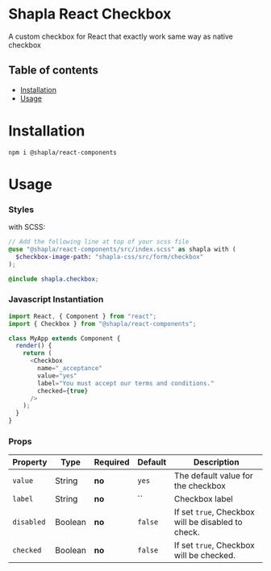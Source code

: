 # Shapla React Checkbox

A custom checkbox for React that exactly work same way as native checkbox

## Table of contents

- [Installation](#installation)
- [Usage](#usage)

# Installation

```
npm i @shapla/react-components
```

# Usage

### Styles

with SCSS:

```scss
// Add the following line at top of your scss file
@use "@shapla/react-components/src/index.scss" as shapla with (
  $checkbox-image-path: "shapla-css/src/form/checkbox"
);

@include shapla.checkbox;
```

### Javascript Instantiation

```js
import React, { Component } from "react";
import { Checkbox } from "@shapla/react-components";

class MyApp extends Component {
  render() {
    return (
      <Checkbox
        name="_acceptance"
        value="yes"
        label="You must accept our terms and conditions."
        checked={true}
      />
    );
  }
}
```

### Props

| Property   | Type     | Required | Default | Description                                                                              |
|------------|----------|----------|---------|------------------------------------------------------------------------------------------|
| `value`    | String   | **no**   | `yes`   | The default value for the checkbox                                                       |
| `label`    | String   | **no**   | ``      | Checkbox label                                                                           |
| `disabled` | Boolean  | **no**   | `false` | If set `true`, Checkbox will be disabled to check.                                       |
| `checked`  | Boolean  | **no**   | `false` | If set `true`, Checkbox will be checked.                                                 |
